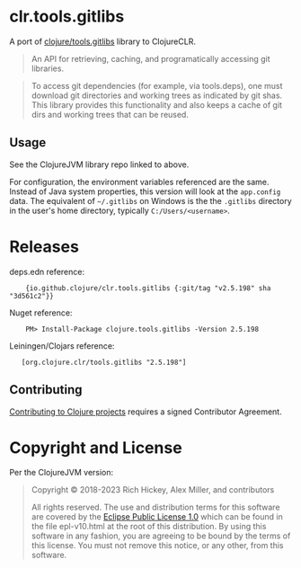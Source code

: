 # clr.tools.gitlibs

A port of [clojure/tools.gitlibs](https://github.com/clojure/tools.gitlibs) library to ClojureCLR.

> An API for retrieving, caching, and programatically accessing git libraries.

> To access git dependencies (for example, via tools.deps), one must download git directories and working trees as indicated by git shas. This library provides this functionality and also keeps a cache of git dirs and working trees that can be reused.

## Usage

See the ClojureJVM library repo linked to above.

For configuration, the environment variables referenced are the same.  
Instead of Java system properties, this version will look at the `app.config` data.
The equivalent of `~/.gitlibs` on Windows is the the `.gitlibs` directory in the user's home directory, typically `C:/Users/<username>`.

# Releases

deps.edn reference:

```
    {io.github.clojure/clr.tools.gitlibs {:git/tag "v2.5.198" sha "3d561c2"}}
```

Nuget reference:

```
    PM> Install-Package clojure.tools.gitlibs -Version 2.5.198 
```
	
Leiningen/Clojars reference:

```
   [org.clojure.clr/tools.gitlibs "2.5.198"]
```

## Contributing 

[Contributing to Clojure projects](https://clojure.org/community/contributing) requires a signed Contributor Agreement. 


# Copyright and License

Per the ClojureJVM version:


> Copyright © 2018-2023 Rich Hickey, Alex Miller, and contributors
>
> All rights reserved. The use and
> distribution terms for this software are covered by the
> [Eclipse Public License 1.0] which can be found in the file
> epl-v10.html at the root of this distribution. By using this software
> in any fashion, you are agreeing to be bound by the terms of this
> license. You must not remove this notice, or any other, from this
> software.
>
> [Eclipse Public License 1.0]: http://opensource.org/licenses/eclipse-1.0.php